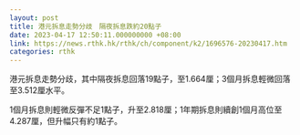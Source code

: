 ```yaml
---
layout: post
title: 港元拆息走勢分歧　隔夜拆息跌約20點子
date: 2023-04-17 12:50:11.000000000 +08:00
link: https://news.rthk.hk/rthk/ch/component/k2/1696576-20230417.htm
categories: rthk
---
```


港元拆息走勢分歧，其中隔夜拆息回落19點子，至1.664厘；3個月拆息輕微回落至3.512厘水平。

1個月拆息則輕微反彈不足1點子，升至2.818厘；1年期拆息則續創1個月高位至4.287厘，但升幅只有約1點子。
